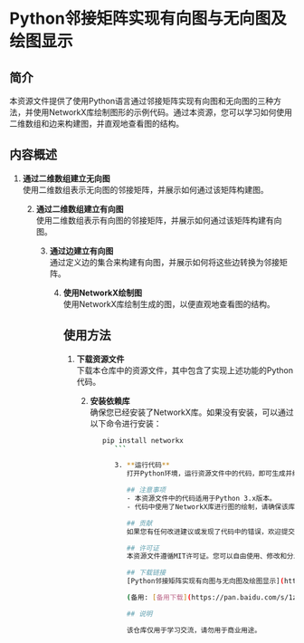 # Python邻接矩阵实现有向图与无向图及绘图显示

## 简介
本资源文件提供了使用Python语言通过邻接矩阵实现有向图和无向图的三种方法，并使用NetworkX库绘制图形的示例代码。通过本资源，您可以学习如何使用二维数组和边来构建图，并直观地查看图的结构。

## 内容概述
1. **通过二维数组建立无向图**  
   使用二维数组表示无向图的邻接矩阵，并展示如何通过该矩阵构建图。

   2. **通过二维数组建立有向图**  
      使用二维数组表示有向图的邻接矩阵，并展示如何通过该矩阵构建有向图。

      3. **通过边建立有向图**  
         通过定义边的集合来构建有向图，并展示如何将这些边转换为邻接矩阵。

         4. **使用NetworkX绘制图**  
            使用NetworkX库绘制生成的图，以便直观地查看图的结构。

            ## 使用方法
            1. **下载资源文件**  
               下载本仓库中的资源文件，其中包含了实现上述功能的Python代码。

               2. **安装依赖库**  
                  确保您已经安装了NetworkX库。如果没有安装，可以通过以下命令进行安装：
                     ```bash
                        pip install networkx
                           ```

                           3. **运行代码**  
                              打开Python环境，运行资源文件中的代码，即可生成并绘制有向图和无向图。

                              ## 注意事项
                              - 本资源文件中的代码适用于Python 3.x版本。
                              - 代码中使用了NetworkX库进行图的绘制，请确保该库已正确安装。

                              ## 贡献
                              如果您有任何改进建议或发现了代码中的错误，欢迎提交Issue或Pull Request。

                              ## 许可证
                              本资源文件遵循MIT许可证。您可以自由使用、修改和分发本资源文件中的代码。

                              ## 下载链接
                              [Python邻接矩阵实现有向图与无向图及绘图显示](https://pan.quark.cn/s/0b3a1a45778d) 

                              (备用: [备用下载](https://pan.baidu.com/s/1zirseyBvJ1VBkuXdc_pGBQ?pwd=1234))

                              ## 说明

                              该仓库仅用于学习交流，请勿用于商业用途。
